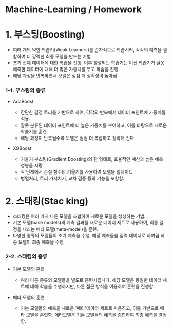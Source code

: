 # Machine-Learning / Homework

# 1. 부스팅(Boosting)
* 여러 개의 약한 학습기(Weak Learners)를 순차적으로 학습시켜, 각각의 예측을 결합하여 더 강력한 최종 모델을 만드는 기법
* 초기 전체 데이터에 대한 학습을 진행. 이후 생성되는 학습기는 이전 학습기가 잘못 예측한 데이터에 대해 더 많은 가중치를 두고 학습을 진행.
* 해당 과정을 반복하면서 모델은 점점 더 정확성이 높아짐

### 1-1. 부스팅의 종류

* AdaBoost
    * 간단한 결정 트리를 기반으로 하여, 각각의 반복에서 데이터 포인트에 가중치를 적용.
    * 잘못 분류된 데이터 포인트에 더 높은 가중치를 부여하고, 이를 바탕으로 새로운 학습기를 훈련.
    * 해당 과정이 반복될수록 모델은 점점 더 복잡하고 정확해 진다.

* XGBoost
    * 기울기 부스팅(Gradient Boosting)의 한 형태로, 효율적인 계산과 높은 예측 성능을 자랑
    * 각 단계에서 손실 함수의 기울기를 사용하여 모델을 업데이트
    * 병렬처리, 트리 가지치기, 교차 검증 등의 기능을 포함함.

# 2. 스태킹(Stac king)
* 스태킹은 여러 가지 다른 모델을 조합하여 새로운 모델을 생성하는 기법.
* 기본 모델(base models)의 예측 결과를 새로운 데이터 세트로 사용하여, 최종 결정을 내리는 메타 모델(meta-model)을 훈련.
* 다양한 종류의 모델들이 초기 예측을 수행, 해당 예측들을 입력 데이터로 하여금 최종 모델이 최종 예측을 수행

### 2-2. 스태킹의 종류
* 기본 모델의 훈련
    * 여러 다른 종류의 모델들을 별도로 훈련시킵니다. 해당 모델은 동일한 데이터 세트에 대해 학습을 수행하지만, 다른 접근 방식을 이용하여 훈련을 진행함.

* 메타 모델의 훈련
    * 기본 모델들의 예측을 새로운 '메타'데이터 세트로 사용하고, 이를 기반으로 메타 모델을 훈련함. 메타모델은 기본 모델들의 예측을 종합하여 최종 예측을 결정함.
